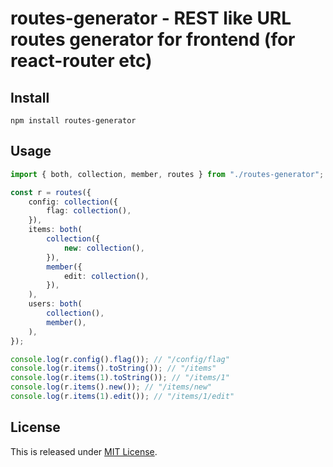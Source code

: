 # routes-generator - REST like URL routes generator for frontend (for react-router etc)

## Install

```
npm install routes-generator
```

## Usage

```typescript
import { both, collection, member, routes } from "./routes-generator";

const r = routes({
    config: collection({
        flag: collection(),
    }),
    items: both(
        collection({
            new: collection(),
        }),
        member({
            edit: collection(),
        }),
    ),
    users: both(
        collection(),
        member(),
    ),
});

console.log(r.config().flag()); // "/config/flag"
console.log(r.items().toString()); // "/items"
console.log(r.items(1).toString()); // "/items/1"
console.log(r.items().new()); // "/items/new"
console.log(r.items(1).edit()); // "/items/1/edit"
```

## License

This is released under [MIT License](https://narazaka.net/license/MIT?2017).
